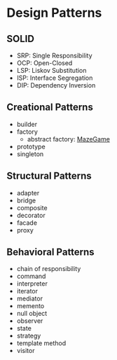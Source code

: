 # Design Patterns

## SOLID

- SRP: Single Responsibility
- OCP: Open-Closed
- LSP: Liskov Substitution
- ISP: Interface Segregation
- DIP: Dependency Inversion

## Creational Patterns

- builder
- factory
  - abstract factory: [MazeGame](MazeGame/README.md)
- prototype
- singleton

## Structural Patterns

- adapter
- bridge
- composite
- decorator
- facade
- proxy

## Behavioral Patterns

- chain of responsibility
- command
- interpreter
- iterator
- mediator
- memento
- null object
- observer
- state
- strategy
- template method
- visitor

